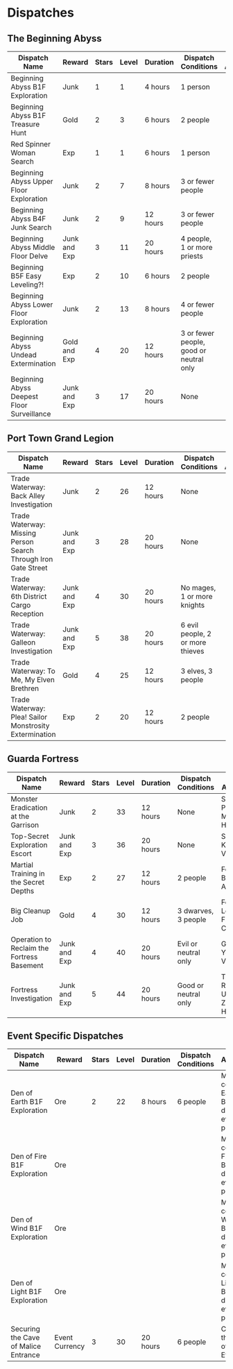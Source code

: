 # Dispatches

## The Beginning Abyss

| Dispatch Name                              | Reward       | Stars | Level | Duration | Dispatch Conditions                     | Wheel Availability |
| ------------------------------------------ | ------------ | ----- | ----- | -------- | --------------------------------------- | ------------------ |
| Beginning Abyss B1F Exploration            | Junk         | 1     | 1     | 4 hours  | 1 person                                |                    |
| Beginning Abyss B1F Treasure Hunt          | Gold         | 2     | 3     | 6 hours  | 2 people                                |                    |
| Red Spinner Woman Search                   | Exp          | 1     | 1     | 6 hours  | 1 person                                |                    |
| Beginning Abyss Upper Floor Exploration    | Junk         | 2     | 7     | 8 hours  | 3 or fewer people                       |                    |
| Beginning Abyss B4F Junk Search            | Junk         | 2     | 9     | 12 hours | 3 or fewer people                       |                    |
| Beginning Abyss Middle Floor Delve         | Junk and Exp | 3     | 11    | 20 hours | 4 people, 1 or more priests             |                    |
| Beginning B5F Easy Leveling?!              | Exp          | 2     | 10    | 6 hours  | 2 people                                |                    |
| Beginning Abyss Lower Floor Exploration    | Junk         | 2     | 13    | 8 hours  | 4 or fewer people                       |                    |
| Beginning Abyss Undead Extermination       | Gold and Exp | 4     | 20    | 12 hours | 3 or fewer people, good or neutral only |                    |
| Beginning Abyss Deepest Floor Surveillance | Junk and Exp | 3     | 17    | 20 hours | None                                    |                    |

## Port Town Grand Legion

| Dispatch Name                                                  | Reward       | Stars | Level | Duration | Dispatch Conditions              | Wheel Availability |
| -------------------------------------------------------------- | ------------ | ----- | ----- | -------- | -------------------------------- | ------------------ |
| Trade Waterway: Back Alley Investigation                       | Junk         | 2     | 26    | 12 hours | None                             |                    |
| Trade Waterway: Missing Person Search Through Iron Gate Street | Junk and Exp | 3     | 28    | 20 hours | None                             |                    |
| Trade Waterway: 6th District Cargo Reception                   | Junk and Exp | 4     | 30    | 20 hours | No mages, 1 or more knights      |                    |
| Trade Waterway: Galleon Investigation                          | Junk and Exp | 5     | 38    | 20 hours | 6 evil people, 2 or more thieves |                    |
| Trade Waterway: To Me, My Elven Brethren                       | Gold         | 4     | 25    | 12 hours | 3 elves, 3 people                |                    |
| Trade Waterway: Plea! Sailor Monstrosity Extermination         | Exp          | 2     | 20    | 12 hours | 2 people                         |                    |

## Guarda Fortress

| Dispatch Name                              | Reward       | Stars | Level | Duration | Dispatch Conditions  | Wheel Availability                          |
| ------------------------------------------ | ------------ | ----- | ----- | -------- | -------------------- | ------------------------------------------- |
| Monster Eradication at the Garrison        | Junk         | 2     | 33    | 12 hours | None                 | Secret Passage Minor Harken                 |
| Top-Secret Exploration Escort              | Junk and Exp | 3     | 36    | 20 hours | None                 | Secret Path Keeper Vanquished               |
| Martial Training in the Secret Depths      | Exp          | 2     | 27    | 12 hours | 2 people             | Fortress Basement Arrival                   |
| Big Cleanup Job                            | Gold         | 4     | 30    | 12 hours | 3 dwarves, 3 people  | Fortress Lower Floors Cleared               |
| Operation to Reclaim the Fortress Basement | Junk and Exp | 4     | 40    | 20 hours | Evil or neutral only | Ghosts of Yore Vanquished                   |
| Fortress Investigation                     | Junk and Exp | 5     | 44    | 20 hours | Good or neutral only | Triumphant Return and Unlock Zone 10 Harken |

## Event Specific Dispatches

| Dispatch Name                        | Reward         | Stars | Level | Duration | Dispatch Conditions | Availability                                         |
| ------------------------------------ | -------------- | ----- | ----- | -------- | ------------------- | ---------------------------------------------------- |
| Den of Earth B1F Exploration         | Ore            | 2     | 22    | 8 hours  | 6 people            | Must complete Earth Den B1F once during event period |
| Den of Fire B1F Exploration          | Ore            |       |       |          |                     | Must complete Fire Den B1F once during event period  |
| Den of Wind B1F Exploration          | Ore            |       |       |          |                     | Must complete Wind Den B1F once during event period  |
| Den of Light B1F Exploration         | Ore            |       |       |          |                     | Must complete Light Den B1F once during event period |
| Securing the Cave of Malice Entrance | Event Currency | 3     | 30    | 20 hours | 6 people            | Complete the Cave of Malice Event                    |
